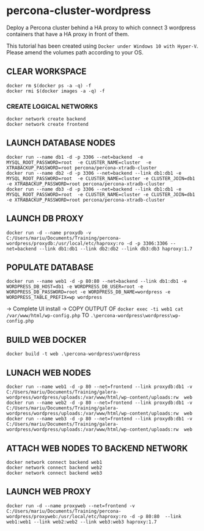 # percona-cluster-wordpress
Deploy a Percona cluster behind a HA proxy to which connect 3 wordpress containers that have a HA proxy in front of them.

This tutorial has been created using `Docker under Windows 10 with Hyper-V`.
Please amend the volumes path according to your OS.

## CLEAR WORKSPACE
```
docker rm $(docker ps -a -q) -f
docker rmi $(docker images -a -q) -f
```

### CREATE LOGICAL NETWORKS
```
docker network create backend
docker network create frontend
```

## LAUNCH DATABASE NODES
```
docker run --name db1 -d -p 3306 --net=backend  -e MYSQL_ROOT_PASSWORD=root  -e CLUSTER_NAME=cluster  -e XTRABACKUP_PASSWORD=root percona/percona-xtradb-cluster
docker run --name db2 -d -p 3306 --net=backend --link db1:db1 -e MYSQL_ROOT_PASSWORD=root  -e CLUSTER_NAME=cluster -e CLUSTER_JOIN=db1  -e XTRABACKUP_PASSWORD=root percona/percona-xtradb-cluster
docker run --name db3 -d -p 3306 --net=backend --link db1:db1 -e MYSQL_ROOT_PASSWORD=root  -e CLUSTER_NAME=cluster -e CLUSTER_JOIN=db1  -e XTRABACKUP_PASSWORD=root percona/percona-xtradb-cluster
```

## LAUNCH DB PROXY
```
docker run -d --name proxydb -v C:/Users/mariu/Documents/Training/percona-wordpress/proxydb:/usr/local/etc/haproxy:ro -d -p 3306:3306 --net=backend --link db1:db1 --link db2:db2 --link db3:db3 haproxy:1.7
```

## POPULATE DATABASE
```
docker run --name web1 -d -p 80:80 --net=backend --link db1:db1 -e WORDPRESS_DB_HOST=db1 -e WORDPRESS_DB_USER=root -e WORDPRESS_DB_PASSWORD=root -e WORDPRESS_DB_NAME=wordpress -e WORDPRESS_TABLE_PREFIX=wp wordpress
```

-> Complete UI install
-> COPY OUTPUT OF `docker exec -ti web1 cat /var/www/html/wp-config.php` TO  `.\percona-wordpress\wordpress\wp-config.php`

## BUILD WEB DOCKER
```
docker build -t web .\percona-wordpress\wordpress
```

## LUNACH WEB NODES
```
docker run --name web1 -d -p 80 --net=frontend --link proxydb:db1 -v C:/Users/mariu/Documents/Training/galera-wordpress/wordpress/uploads:/var/www/html/wp-content/uploads:rw  web
docker run --name web2 -d -p 80 --net=frontend --link proxydb:db1 -v C:/Users/mariu/Documents/Training/galera-wordpress/wordpress/uploads:/var/www/html/wp-content/uploads:rw  web
docker run --name web3 -d -p 80 --net=frontend --link proxydb:db1 -v C:/Users/mariu/Documents/Training/galera-wordpress/wordpress/uploads:/var/www/html/wp-content/uploads:rw  web
```

## ATTACH WEB NODES TO BACKEND NETWORK
```
docker network connect backend web1
docker network connect backend web2
docker network connect backend web3
```

## LAUNCH WEB PROXY
```
docker run -d --name proxyweb --net=frontend -v C:/Users/mariu/Documents/Training/percona-wordpress/proxyweb:/usr/local/etc/haproxy:ro -d -p 80:80  --link web1:web1 --link web2:web2 --link web3:web3 haproxy:1.7
```